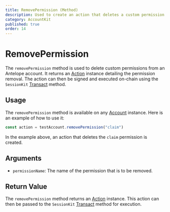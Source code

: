 ```yaml
---
title: RemovePermission (Method)
description: Used to create an action that deletes a custom permission from an Antelope account.
category: AccountKit
published: true
order: 14
---
```


# RemovePermission

The `removePermission` method is used to delete custom permissions from an Antelope account. It returns an [Action](/docs/antelope/action) instance detailing the permission removal. The action can then be signed and executed on-chain using the `SessionKit` [Transact](/docs/session-kit/transact) method.

## Usage

The `removePermission` method is available on any [Account](/docs/account-kit/account) instance. Here is an example of how to use it:

```typescript
const action = testAccount.removePermission("claim")
```

In the example above, an action that deletes the `claim` permission is created.

## Arguments

- `permissionName`: The name of the permission that is to be removed.

## Return Value

The `removePermission` method returns an [Action](/docs/antelope/action) instance. This action can then be passed to the `SessionKit` [Transact](/docs/session-kit/transact) method for execution.
